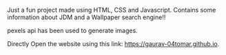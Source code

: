 Just a fun project made using HTML, CSS and Javascript.
Contains some information about JDM and a Wallpaper search engine!!

pexels api has been used to generate images.

Directly Open the website using this link: https://gaurav-04tomar.github.io.
